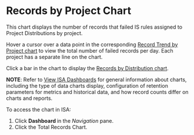 # Records by Project Chart

This chart displays the number of records that failed IS rules assigned
to Project Distributions by project. 

Hover a cursor over a data point in the corresponding [Record Trend by
Project chart](Record_Trend_by_Project_Chart) to view the total
number of failed records per day. Each project has a separate line on
the chart.

Click a bar in the chart to display the [Records by Distribution
chart](Records_by_Distribution_chart).

<span style="font-weight: bold;">NOTE</span>: Refer to [View ISA
Dashboards](View_ISA_Dashboards) for general information about
charts, including the type of data charts display, configuration of
retention parameters for metrics and historical data, and how record
counts differ on charts and reports.

To access the chart in ISA:

1.  Click <span style="text-indent: -20px;font-weight: bold;">Dashboard
    </span>in the
    <span style="text-indent: -20px;font-style: italic;">Navigation</span>
    pane.
2.  Click the Total Records Chart.
